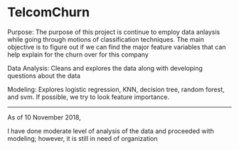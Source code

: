 # TelcomChurn

Purpose: The purpose of this project is continue to employ data anlaysis while going through motions of classification techniques. The main objective is to figure out if we can find the major feature variables that can help explain for the churn over for this company

Data Analysis: Cleans and explores the data along with developing questions about the data

Modeling: Explores logistic regression, KNN, decision tree, random forest, and svm. If possible, we try to look feature importance.


--------------------------------

As of 10 November 2018,

I have done moderate level of analysis of the data and proceeded with modeling; however, it is still in need of organization
